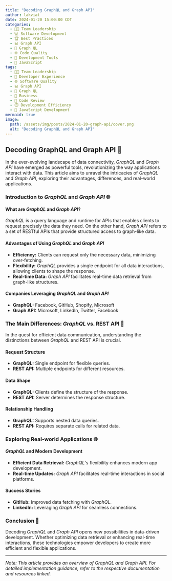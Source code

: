 ```yaml
---
title: "Decoding GraphQL and Graph API"
author: lakviat
date: 2024-01-20 15:00:00 CDT
categories:
  - 👩‍💻 Team Leadership
  - 💻 Software Development
  - 🏆 Best Practices
  - 📊 Graph API 
  - 🔄 Graph QL 
  - 🌐 Code Quality
  - 🧰 Development Tools
  - 🚀 JavaScript
tags:
  - 👩‍💻 Team Leadership
  - 🚀 Developer Experience
  - 🌐 Software Quality
  - 📊 Graph API 
  - 🔄 Graph QL 
  - 🏢 Business
  - 🤝 Code Review
  - ⏱️ Development Efficiency
  - 🚀 JavaScript Development
mermaid: true
image:
  path: /assets/img/posts/2024-01-20-graph-api/cover.png
  alt: "Decoding GraphQL and Graph API"
---
```


## Decoding GraphQL and Graph API 🔄

In the ever-evolving landscape of data connectivity, *GraphQL* and *Graph API* have emerged as powerful tools, revolutionizing the way applications interact with data. This article aims to unravel the intricacies of *GraphQL* and *Graph API*, exploring their advantages, differences, and real-world applications.

### Introduction to *GraphQL* and *Graph API* 🌐

#### What are *GraphQL* and *Graph API*?

*GraphQL* is a query language and runtime for APIs that enables clients to request precisely the data they need. On the other hand, *Graph API* refers to a set of RESTful APIs that provide structured access to graph-like data.

#### Advantages of Using *GraphQL* and *Graph API*

- **Efficiency:** Clients can request only the necessary data, minimizing over-fetching.
- **Flexibility:** *GraphQL* provides a single endpoint for all data interactions, allowing clients to shape the response.
- **Real-time Data:** *Graph API* facilitates real-time data retrieval from graph-like structures.

#### Companies Leveraging *GraphQL* and *Graph API*

- **GraphQL:** Facebook, GitHub, Shopify, Microsoft
- **Graph API:** Microsoft, LinkedIn, Twitter, Facebook

### The Main Differences: *GraphQL* vs. REST API 🔄

In the quest for efficient data communication, understanding the distinctions between *GraphQL* and REST API is crucial.

#### Request Structure

- **GraphQL:** Single endpoint for flexible queries.
- **REST API:** Multiple endpoints for different resources.

#### Data Shape

- **GraphQL:** Clients define the structure of the response.
- **REST API:** Server determines the response structure.

#### Relationship Handling

- **GraphQL:** Supports nested data queries.
- **REST API:** Requires separate calls for related data.

### Exploring Real-world Applications 🌐

#### *GraphQL* and Modern Development

- **Efficient Data Retrieval:** *GraphQL*'s flexibility enhances modern app development.
- **Real-time Updates:** *Graph API* facilitates real-time interactions in social platforms.

#### Success Stories

- **GitHub:** Improved data fetching with *GraphQL*.
- **LinkedIn:** Leveraging *Graph API* for seamless connections.

### Conclusion 🚀

Decoding *GraphQL* and *Graph API* opens new possibilities in data-driven development. Whether optimizing data retrieval or enhancing real-time interactions, these technologies empower developers to create more efficient and flexible applications.

---

*Note: This article provides an overview of *GraphQL* and *Graph API*. For detailed implementation guidance, refer to the respective documentation and resources linked.*